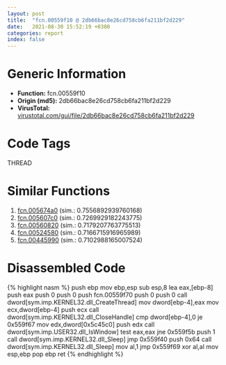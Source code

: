 ```yaml
---
layout: post
title:  "fcn.00559f10 @ 2db66bac8e26cd758cb6fa211bf2d229"
date:   2021-08-30 15:52:19 +0300
categories: report
index: false
---
```


# Generic Information
- **Function:** fcn.00559f10
- **Origin (md5):** 2db66bac8e26cd758cb6fa211bf2d229
- **VirusTotal:** [virustotal.com/gui/file/2db66bac8e26cd758cb6fa211bf2d229][virustotal_ref]

# Code Tags
<span class="tag" id="THREAD">THREAD</span>


# Similar Functions

1. [fcn.005674a0][similar_1_ref] (sim.: 0.7556892939760168)
2. [fcn.005607c0][similar_2_ref] (sim.: 0.7269929182243775)
3. [fcn.00560820][similar_3_ref] (sim.: 0.7179207763775513)
4. [fcn.00524580][similar_4_ref] (sim.: 0.7166715916965989)
5. [fcn.00445990][similar_5_ref] (sim.: 0.7102988165007524)


# Disassembled Code

{% highlight nasm %}
push ebp
mov ebp,esp
sub esp,8
lea eax,[ebp-8]
push eax
push 0
push 0
push fcn.00559f70
push 0
push 0
call dword[sym.imp.KERNEL32.dll_CreateThread]
mov dword[ebp-4],eax
mov ecx,dword[ebp-4]
push ecx
call dword[sym.imp.KERNEL32.dll_CloseHandle]
cmp dword[ebp-4],0
je 0x559f67
mov edx,dword[0x5c45c0]
push edx
call dword[sym.imp.USER32.dll_IsWindow]
test eax,eax
jne 0x559f5b
push 1
call dword[sym.imp.KERNEL32.dll_Sleep]
jmp 0x559f40
push 0x64
call dword[sym.imp.KERNEL32.dll_Sleep]
mov al,1
jmp 0x559f69
xor al,al
mov esp,ebp
pop ebp
ret 
{% endhighlight %}


[similar_1_ref]: /report/fcn.005674a0@2db66bac8e26cd758cb6fa211bf2d229
[similar_2_ref]: /report/fcn.005607c0@2db66bac8e26cd758cb6fa211bf2d229
[similar_3_ref]: /report/fcn.00560820@2db66bac8e26cd758cb6fa211bf2d229
[similar_4_ref]: /report/fcn.00524580@17d73cbafe6dd96dd6f2291fab06fbb5
[similar_5_ref]: /report/fcn.00445990@17d73cbafe6dd96dd6f2291fab06fbb5
[virustotal_ref]: https://www.virustotal.com/gui/file/2db66bac8e26cd758cb6fa211bf2d229